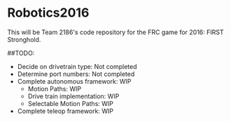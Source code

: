 # Robotics2016
This will be Team 2186's code repository for the FRC game for 2016: FIRST Stronghold.

##TODO:

 - Decide on drivetrain type: Not completed 
 - Determine port numbers: Not completed
 - Complete autonomous framework: WIP
	 - Motion Paths: WIP
	 - Drive train implementation: WIP
	 - Selectable Motion Paths: WIP
 - Complete teleop framework: WIP

